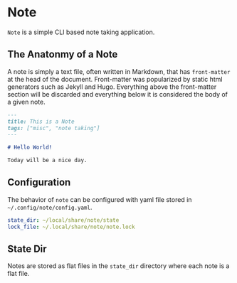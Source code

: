 # Note

`Note` is a simple CLI based note taking application.

## The Anatonmy of a Note

A note is simply a text file, often written in Markdown, that has `front-matter` at the head of
the document.  Front-matter was popularized by static html generators such as Jekyll and Hugo. 
Everything above the front-matter section will be discarded and everything below it is considered
the body of a given note.

```markdown
---
title: This is a Note
tags: ["misc", "note taking"]
---

# Hello World!

Today will be a nice day.
```

## Configuration

The behavior of `note` can be configured with yaml file stored in `~/.config/note/config.yaml`.

```yaml
state_dir: ~/local/share/note/state
lock_file: ~/.local/share/note/note.lock
```

## State Dir

Notes are stored as flat files in the `state_dir` directory where each note is a flat file.
